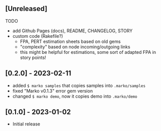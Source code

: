 ## [Unreleased]

TODO

- add Github Pages (docs), README, CHANGELOG, STORY
- custom code (Rakefile?)
  - FPA, PERT estimation sheets based on old gems
  - "complexity" based on node incoming/outgoing links
  - this might be helpful for estimations, some sort of
    adapted FPA in story points!

## [0.2.0] - 2023-02-11

- added `$ marko samples` that copies samples into `.marko/samples`
- fixed "Marko v0.1.3" error gem version
- changed `$ marko demo`, now it copies demo into `.marko/demo`


## [0.1.0] - 2023-01-02

- Initial release
